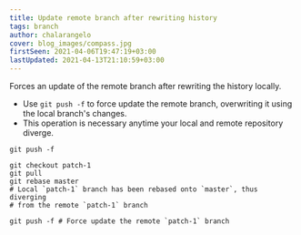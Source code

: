 ```yaml
---
title: Update remote branch after rewriting history
tags: branch
author: chalarangelo
cover: blog_images/compass.jpg
firstSeen: 2021-04-06T19:47:19+03:00
lastUpdated: 2021-04-13T21:10:59+03:00
---
```


Forces an update of the remote branch after rewriting the history locally.

- Use `git push -f` to force update the remote branch, overwriting it using the local branch's changes.
- This operation is necessary anytime your local and remote repository diverge.

```shell
git push -f
```

```shell
git checkout patch-1
git pull
git rebase master
# Local `patch-1` branch has been rebased onto `master`, thus diverging
# from the remote `patch-1` branch

git push -f # Force update the remote `patch-1` branch
```
